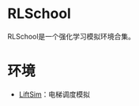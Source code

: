 # RLSchool

RLSchool是一个强化学习模拟环境合集。

# 环境

- [LiftSim][liftsim]：电梯调度模拟

[liftsim]: https://github.com/PaddlePaddle/RLSchool/tree/master/rlschool/liftsim